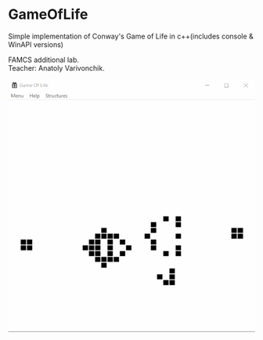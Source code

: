 # GameOfLife
Simple implementation of Conway's Game of Life in c++(includes console & WinAPI versions)

FAMCS additional lab.  
Teacher: Anatoly Varivonchik.  
  
    
    
![alt text](Footage.gif)
